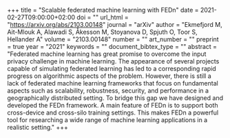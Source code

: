 +++
title = "Scalable federated machine learning with FEDn"
date = 2021-02-27T09:00:00+02:00
doi = ""
url_html = "https://arxiv.org/abs/2103.00148"
journal = "arXiv"
author = "Ekmefjord M, Ait-Mlouk A, Alawadi S, Åkesson M, Stoyanova D, Spjuth O, Toor S, Hellander A"
volume = "2103.00148"
number = ""
art_number = ""
preprint = true
year = "2021"
keywords = ""
document_bibtex_type = ""
abstract = "Federated machine learning has great promise to overcome the input privacy challenge in machine learning. The appearance of several projects capable of simulating federated learning has led to a corresponding rapid progress on algorithmic aspects of the problem. However, there is still a lack of federated machine learning frameworks that focus on fundamental aspects such as scalability, robustness, security, and performance in a geographically distributed setting. To bridge this gap we have designed and developed the FEDn framework. A main feature of FEDn is to support both cross-device and cross-silo training settings. This makes FEDn a powerful tool for researching a wide range of machine learning applications in a realistic setting."
+++
